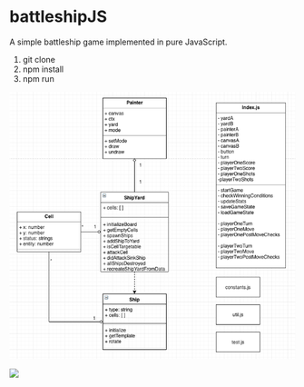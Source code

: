 # battleshipJS
A simple battleship game implemented in pure JavaScript.

1. git clone
2. npm install
3. npm run


![](diagram/diagram.png)

![](demo.gif)